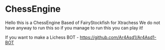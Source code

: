 # ChessEngine

Hello this is a ChessEngine Based of FairyStockfish for Xtrachess
We do not have anyway to run this so if you manage to run this you can play it!

If you want to make a Lichess BOT -
https://github.com/Ar4Asd1/Ar4Asd1-BOT
